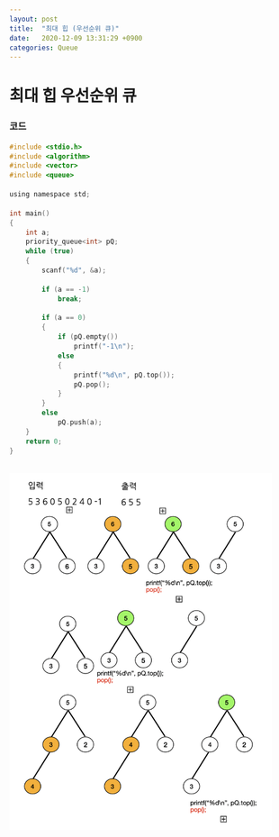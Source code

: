 ```yaml
---
layout: post
title:  "최대 힙 (우선순위 큐)"
date:   2020-12-09 13:31:29 +0900
categories: Queue
---
```

# 최대 힙 우선순위 큐

### 코드

```c
#include <stdio.h>
#include <algorithm>
#include <vector>
#include <queue>

using namespace std;

int main()
{
    int a;
    priority_queue<int> pQ;
    while (true)
    {
        scanf("%d", &a);

        if (a == -1)
            break;

        if (a == 0)
        {
            if (pQ.empty())
                printf("-1\n");
            else
            {
                printf("%d\n", pQ.top());
                pQ.pop();
            }
        }
        else
            pQ.push(a);
    }
    return 0;
}
```
<br/>
<img src="/public/img/73.png" style="zoom:62%;"  />
<br/>
